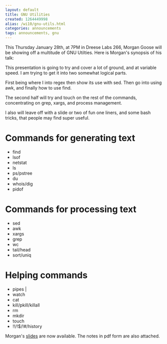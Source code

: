 ```yaml
---
layout: default
title: GNU Utilities
created: 1264449998
alias: /wi10/gnu-utils.html
categories: announcements
tags: announcements, gnu
---
```

This Thursday January 28th, at 7PM in Dreese Labs 266, Morgan Goose will be showing off a multitude of GNU Utilties. Here is Morgan's synopsis of his talk:

This presentation is going to try and cover a lot of ground, and at variable speed. I am trying to get it into two somewhat logical parts.

First being where I into regex then show its use with sed. Then go into using awk, and finally how to use find.

The second half will try and touch on the rest of the commands, concentrating on grep, xargs, and process management.

I also will leave off with a slide or two of fun one liners, and some bash tricks, that people may find super useful.

Commands for generating text
============================

*   find
*   lsof
*   netstat
*   ls
*   ps/pstree
*   du
*   whois/dig
*   pidof

Commands for processing text
============================

*   sed
*   awk
*   xargs
*   grep
*   wc
*   tail/head
*   sort/uniq

Helping commands
================

*   pipes |
*   watch
*   cat
*   kill/pkill/killall
*   rm
*   mkdir
*   touch
*   !!/!$/!#/history

Morgan's [slides](http://morgangoose.com/p/gnu_tools/) are now available. The notes in pdf form are also attached.
